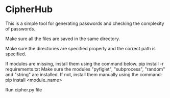 # CipherHub
This is a simple tool for generating passwords and checking the complexity of passwords.

Make sure all the files are saved in the same directory.

Make sure the directories are specified properly and the correct path is specified.

If modules are missing, install them using the command below.
pip install -r requirements.txt
Make sure the modules "pyfiglet", "subprocess", "random" and "string" are installed. If not, install them manually using the command:
pip install <module_name>

Run cipher.py file

